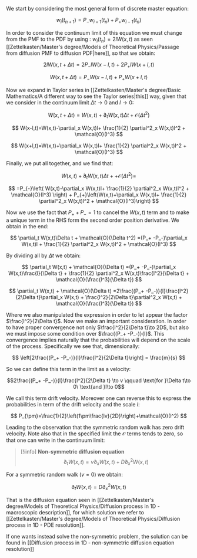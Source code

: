 We start by considering the most general form of discrete master equation:

$$w_{i}(t_{n+1}) = P_{-}w_{i+1}(t_{n}) + P_{+}w_{i-1}(t_{n})$$

In order to consider the continuum limit of this equation we must change from the PMF to the PDF by using :
$w_i(t_n) = {2l}W(x,t)$ as seen [[Zettelkasten/Master's degree/Models of Theoretical Physics/Passage from diffusion PMF to diffusion PDF|here]], so that we obtain:

$${2l}W(x,t+\Delta t) = 2P_{-}{l}W(x-l,t) + 2P_{+}{l}W(x+l,t)$$

$$W(x,t+\Delta t) = P_{-}W(x-l,t) + P_{+}W(x+l,t)$$

Now we expand in Taylor series in [[Zettelkasten/Master's degree/Basic Mathematics/A different way to see the Taylor series|this]] way, given that we consider in the continuum limit $\Delta t \to 0$ and $l\to 0$:

$$ W(x,t+\Delta t) = W(x,t)+\partial_t W(x,t)\Delta t + \mathcal{O}(\Delta t^2) $$

$$ W(x-l,t)=W(x,t)-\partial_x W(x,t)l+ \frac{1}{2} \partial^2_x W(x,t)l^2 + \mathcal{O}(l^3) $$

$$ W(x+l,t)=W(x,t)+\partial_x W(x,t)l+ \frac{1}{2} \partial^2_x W(x,t)l^2 + \mathcal{O}(l^3) $$

Finally, we put all together, and we find that:

$$ W(x,t)+\partial_t W(x,t)\Delta t+ + \mathcal{O}(\Delta t^2) =$$

$$ =P_{-}\left( W(x,t)-\partial_x W(x,t)l+ \frac{1}{2} \partial^2_x W(x,t)l^2 + \mathcal{O}(l^3) \right) + P_{+}\left(W(x,t)+\partial_x W(x,t)l+ \frac{1}{2} \partial^2_x W(x,t)l^2 + \mathcal{O}(l^3)\right) $$

Now we use the fact that $P_++P_-=1$ to cancel the $W(x,t)$ term and to make a unique term in the RHS form the second order position derivative. We obtain in the end:

$$ \partial_t W(x,t)\Delta t + \mathcal{O}(\Delta t^2) =(P_+ -P_-)\partial_x W(x,t)l + \frac{1}{2} \partial^2_x W(x,t)l^2 + \mathcal{O}(l^3) $$

By dividing all by $\Delta t$ we obtain:

$$ \partial_t W(x,t) + \mathcal{O}(\Delta t) =(P_+ -P_-)\partial_x W(x,t)\frac{l}{\Delta t} + \frac{1}{2} \partial^2_x W(x,t)\frac{l^2}{\Delta t} + \mathcal{O}(\frac{l^3}{\Delta t}) $$

$$ \partial_t W(x,t) + \mathcal{O}(\Delta t) =2\frac{(P_+ -P_-)}{l}\frac{l^2}{2\Delta t}\partial_x W(x,t) + \frac{l^2}{2\Delta t}\partial^2_x W(x,t) + \mathcal{O}(\frac{l^3}{\Delta t}) $$

Where we also manipulated the expression in order to let appear the factor $\frac{l^2}{2\Delta t}$.
Now we make an important consideration. In order to have proper convergence not only $\frac{l^2}{2\Delta t}\to 2D$, but also we must impose some condition over $\frac{(P_+ -P_-)}{l}$.
This convergence implies naturally that the probabilities will depend on the scale of the process. Specifically we see that, dimensionally:

$$ \left[2\frac{(P_+ -P_-)}{l}\frac{l^2}{2\Delta t}\right] = \frac{m}{s} $$

So we can define this term in the limit as a velocity:

$$2\frac{(P_+ -P_-)}{l}\frac{l^2}{2\Delta t} \to v \qquad \text{for }\Delta t\to 0\ \text{and }l\to 0$$

We call this term drift velocity. Moreover one can reverse this to express the probabilities in term of the drift velocity and the scale $l$:

$$ P_{\pm}=\frac{1}{2}\left(1\pm\frac{lv}{2D}\right)+\mathcal{O}(l^2) $$

Leading to the observation that the symmetric random walk has zero drift velocity.
Note also that in the specified limit the $\mathcal{O}$ terms tends to zero, so that one can write in the continuum limit:


>[!iinfo] **Non-symmetric diffusion equation**
>$$ \partial_t W(x,t) =v\partial_x W(x,t) + D\partial^2_x W(x,t)  $$

For a symmetric random walk $(v=0)$ we obtain:

$$ \partial_t W(x,t) = D\partial^2_x W(x,t)  $$

That is the diffusion equation seen in [[Zettelkasten/Master's degree/Models of Theoretical Physics/Diffusion process in 1D - macroscopic description]], for which solution we refer to [[Zettelkasten/Master's degree/Models of Theoretical Physics/Diffusion process in 1D - PDE resolution]].

If one wants instead solve the non-symmetric problem, the solution can be found in [[Diffusion process in 1D - non-symmetric diffusion equation resolution]]

